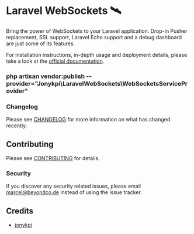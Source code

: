 # Laravel WebSockets  🛰


Bring the power of WebSockets to your Laravel application. Drop-in Pusher replacement, SSL support, Laravel Echo support and a debug dashboard are just some of its features.


For installation instructions, in-depth usage and deployment details, please take a look at the [official documentation](https://docs.beyondco.de/laravel-websockets/).

### php artisan vendor:publish --provider="Jonykpi\LaravelWebSockets\WebSocketsServiceProvider"

### Changelog

Please see [CHANGELOG](CHANGELOG.md) for more information on what has changed recently.

## Contributing

Please see [CONTRIBUTING](CONTRIBUTING.md) for details.

### Security

If you discover any security related issues, please email marcel@beyondco.de instead of using the issue tracker.

## Credits

- [jonykpi](https://github.com/jonykpi)
